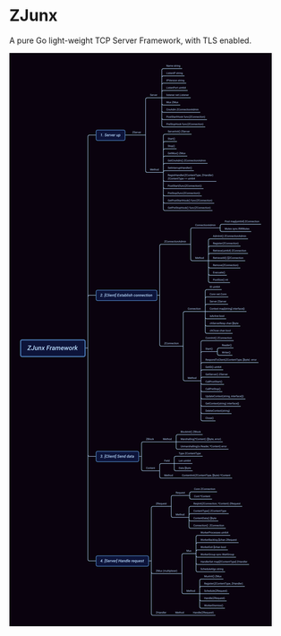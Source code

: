 # ZJunx

A pure Go light-weight TCP Server Framework, with TLS enabled.

![ZJunx Framework](./docs/ZJunxFramework.png)
